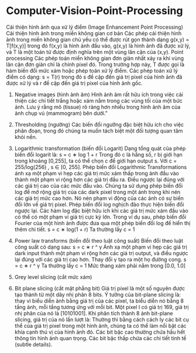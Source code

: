 # Computer-Vision-Point-Processing
Cải thiện hình ảnh qua xử lý điểm
(Image Enhancement Point Processing)
Cải thiện hình ảnh trong miền không gian cơ bản
Các phép cải thiện hình ảnh trong miền không gian chủ yếu có thể được rút gọn thành dạng g(x,y) = T[f(x,y)]
trong đó f(x,y) là hình ảnh đầu vào, g(x,y) là hình ảnh đã được xử lý, và T là một toán tử được định nghĩa trên một vùng lân cận của (x,y).
Point processing
Các phép toán miền không gian đơn giản nhất xảy ra khi vùng lân cận đơn giản chỉ là chính pixel đó.
Trong trường hợp này, T được gọi là hàm biến đổi mức xám hoặc phép toán xử lý điểm. Các phép toán xử lý điểm có dạng: s = T(r)
trong đó s đề cập đến giá trị pixel của hình ảnh đã được xử lý và r đề cập đến giá trị pixel của hình ảnh gốc.

1. Negative images (hình ảnh âm)
Hình ảnh âm rất hữu ích trong việc cải thiện các chi tiết trắng hoặc xám nằm trong các vùng tối của một bức ảnh.
Lưu ý rằng mô (tissue) rõ ràng hơn nhiều trong hình ảnh âm của ảnh chụp vú (mammogram) bên dưới."

2. Thresholding (ngưỡng)
Các biến đổi ngưỡng đặc biệt hữu ích cho việc phân đoạn, trong đó chúng ta muốn tách biệt một đối tượng quan tâm khỏi nền.

3. Logarithmic transformation (biến đổi Logarit)
Dạng tổng quát của phép biến đổi logarit là: s = c ∗ log 1 + r
Trong đó c là hằng số, r bị giới hạn trong khoảng [0,255], ta có thể chọn c để giới hạn output s. Với c = 255/log(256) , s ∈ [0, 255].
Phép biến đổi Logarithmic Transformations ánh xạ một phạm vi hẹp các giá trị mức xám thấp trong ảnh đầu vào thành một phạm vi rộng hơn các giá trị đầu ra. Điều ngược lại đúng với các giá trị cao của các mức đầu vào.
Chúng ta sử dụng phép biến đổi log để mở rộng giá trị của các dark pixel trong một ảnh trong khi nén các giá trị mức cao hơn.
Nó nén phạm vi động của các ảnh có sự biến đổi lớn về giá trị pixel.
Phép biến đổi log nghịch đảo thực hiện biến đổi ngược lại.
Các hàm log đặc biệt hữu ích khi các giá trị mức xám đầu vào có thể có một phạm vi giá trị cực kỳ lớn.
Trong ví dụ sau, phép biến đổi Fourier của một hình ảnh được đưa qua một phép biến đổi log để hiển thị thêm chi tiết.
s = c ∗ log(1 + r)
Ta thường lấy c = 1
4. Power law transforms (biến đổi theo luật công suất)
Biến đổi theo luật công suất có dạng sau: s = c ∗ r ^ γ
Ánh xạ một phạm vi hẹp các giá trị dark input thành một phạm vi rộng hơn các giá trị output, và điều ngược lại đúng với các giá trị cao hơn.
Thay đổi γ tạo ra một họ đường cong.
s = c ∗ r ^ γ
Ta thường lấy c = 1
Mức thang xám phải nằm trong [0.0, 1.0]

6. Grey level slicing (cắt mức xám)

7. Bit plane slicing (cắt mặt phẳng bit)
Giá trị pixel là một số nguyên được tạo thành từ một dãy nhị phân 8 bits. Ý tưởng của bit-plane slicing là: thay vì biểu diễn ảnh bằng giá trị của các pixel, ta biểu diễn nó bằng 8 tầng ảnh, mỗi tầng tương ứng với mỗi bit.
Một pixel I có giá trị 169, giá trị nhị phân của nó là [10101001]. Khi phân tích thành 8 ảnh bit-plane slicing, giá trị của nó lần lượt là:
Thường thì bằng cách cách ly các bit cụ thể của giá trị pixel trong một hình ảnh, chúng ta có thể làm nổi bật các khía cạnh thú vị của hình ảnh đó.
Các bit bậc cao thường chứa hầu hết thông tin hình ảnh quan trọng.
Các bit bậc thấp chứa các chi tiết tinh tế (subtle details).












